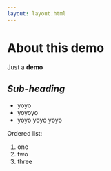 ```yaml
---
layout: layout.html
---
```

# About this demo

Just a **demo**

## _Sub-heading_
- yoyo
- yoyoyo
- yoyo yoyo yoyo

Ordered list:
1. one
2. two
3. three
